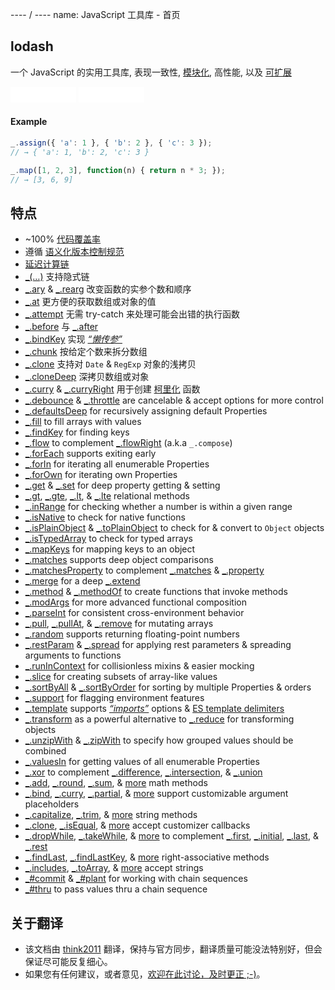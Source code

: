 ---- / ----
name: JavaScript 工具库 - 首页

## lodash
一个 JavaScript 的实用工具库, 表现一致性, [模块化](https://www.npmjs.com/browse/keyword/lodash-modularized), 高性能, 以及 [可扩展](#features)

<iframe style="width:105px;height:25px" allowtransparency="" frameborder="0" scrolling="no" src="./github-btn.html?user=lodash&amp;repo=lodash&amp;count=true&amp;type=watch"></iframe>
<iframe style="width:105px; height:25px" allowtransparency="" frameborder="0" scrolling="no" src="./github-btn.html?user=lodash&amp;repo=lodash&amp;count=true&amp;type=fork"></iframe>

#### Example

```js
_.assign({ 'a': 1 }, { 'b': 2 }, { 'c': 3 });
// → { 'a': 1, 'b': 2, 'c': 3 }

_.map([1, 2, 3], function(n) { return n * 3; });
// → [3, 6, 9]
```

## 特点

*   ~100% [代码覆盖率](https://coveralls.io/github/lodash)
*   遵循 [语义化版本控制规范](http://semver.org/)
*   [延迟计算链](http://filimanjaro.com/blog/2014/introducing-lazy-evaluation/)
*   [_(…)](/_) 支持隐式链
*   [_.ary](/ary) & [_.rearg](/rearg) 改变函数的实参个数和顺序
*   [_.at](/at) 更方便的获取数组或对象的值
*   [_.attempt](/attempt) 无需 try-catch 来处理可能会出错的执行函数
*   [_.before](/before) 与 [_.after](/after) 
*   [_.bindKey](/bindKey) 实现 [_“懒传参”_](http://michaux.ca/articles/lazy-function-definition-pattern)
*   [_.chunk](/chunk) 按给定个数来拆分数组
*   [_.clone](/clone) 支持对 `Date` & `RegExp` 对象的浅拷贝
*   [_.cloneDeep](/cloneDeep) 深拷贝数组或对象
*   [_.curry](/curry) & [_.curryRight](/curryRight) 用于创建 [柯里化](http://hughfdjackson.com/javascript/why-curry-helps/) 函数
*   [_.debounce](/debounce) & [_.throttle](/throttle) are cancelable & accept options for more control
*   [_.defaultsDeep](/defaultsDeep) for recursively assigning default Properties
*   [_.fill](/fill) to fill arrays with values
*   [_.findKey](/findKey) for finding keys
*   [_.flow](/flow) to complement [_.flowRight](/flowRight) (a.k.a `_.compose`)
*   [_.forEach](/forEach) supports exiting early
*   [_.forIn](/forIn) for iterating all enumerable Properties
*   [_.forOwn](/forOwn) for iterating own Properties
*   [_.get](/get) & [_.set](/set) for deep property getting & setting
*   [_.gt](/gt), [_.gte](/gte), [_.lt](/lt), & [_.lte](/lte) relational methods
*   [_.inRange](/inRange) for checking whether a number is within a given range
*   [_.isNative](/isNative) to check for native functions
*   [_.isPlainObject](/isPlainObject) & [_.toPlainObject](/toPlainObject) to check for & convert to `Object` objects
*   [_.isTypedArray](/isTypedArray) to check for typed arrays
*   [_.mapKeys](/mapKeys) for mapping keys to an object
*   [_.matches](/matches) supports deep object comparisons
*   [_.matchesProperty](/matchesProperty) to complement [_.matches](/matches) & [_.property](/property)
*   [_.merge](/merge) for a deep [_.extend](/extend)
*   [_.method](/method) & [_.methodOf](/methodOf) to create functions that invoke methods
*   [_.modArgs](/modArgs) for more advanced functional composition
*   [_.parseInt](/parseInt) for consistent cross-environment behavior
*   [_.pull](/pull), [_.pullAt](/pullAt), & [_.remove](/remove) for mutating arrays
*   [_.random](/random) supports returning floating-point numbers
*   [_.restParam](/restParam) & [_.spread](/spread) for applying rest parameters & spreading arguments to functions
*   [_.runInContext](/runInContext) for collisionless mixins & easier mocking
*   [_.slice](/slice) for creating subsets of array-like values
*   [_.sortByAll](/sortByAll) & [_.sortByOrder](/sortByOrder) for sorting by multiple Properties & orders
*   [_.support](/support) for flagging environment features
*   [_.template](/template) supports [_“imports”_](/templateSettings-imports) options & [ES template delimiters](http://people.mozilla.org/%7Ejorendorff/es6-draft.html#sec-template-literal-lexical-components)
*   [_.transform](/transform) as a powerful alternative to [_.reduce](/reduce) for transforming objects
*   [_.unzipWith](/unzipWith) & [_.zipWith](/zipWith) to specify how grouped values should be combined
*   [_.valuesIn](/valuesIn) for getting values of all enumerable Properties
*   [_.xor](/xor) to complement [_.difference](/difference), [_.intersection](/intersection), & [_.union](/union)
*   [_.add](/add), [_.round](/round), [_.sum](/sum), & [more](/docs "_.ceil & _.floor") math methods
*   [_.bind](/bind), [_.curry](/curry), [_.partial](/partial), & [more](/docs "_.bindKey, _.curryRight, _.partialRight") support customizable argument placeholders
*   [_.capitalize](/capitalize), [_.trim](/trim), & [more](/docs "_.camelCase, _.deburr, _.endsWith, _.escapeRegExp, _.kebabCase, _.pad, _.padLeft, _.padRight, _.repeat, _.snakeCase, _.startsWith, _.trimLeft, _.trimRight, _.trunc, _.words") string methods
*   [_.clone](/clone), [_.isEqual](/isEqual), & [more](/docs "_.assign, _.cloneDeep, _.merge") accept customizer callbacks
*   [_.dropWhile](/dropWhile), [_.takeWhile](/takeWhile), & [more](/docs "_.drop, _.dropRight, _.dropRightWhile, _.take, _.takeRight, _.takeRightWhile") to complement [_.first](/first), [_.initial](/initial), [_.last](/last), & [_.rest](/rest)
*   [_.findLast](/findLast), [_.findLastKey](/findLastKey), & [more](/docs "_.curryRight, _.dropRight, _.dropRightWhile, _.flowRight, _.forEachRight, _.forInRight, _.forOwnRight, _.padRight, partialRight, _.takeRight, _.trimRight, _.takeRightWhile") right-associative methods
*   [_.includes](/includes), [_.toArray](/toArray), & [more](/docs "_.at, _.countBy, _.every, _.filter, _.find, _.findLast, _.findWhere, _.forEach, _.forEachRight, _.groupBy, _.indexBy, _.invoke, _.map, _.max, _.min, _.partition, _.pluck, _.reduce, _.reduceRight, _.reject, _.shuffle, _.size, _.some, _.sortBy, _.sortByAll, _.sortByOrder, _.sum, _.where") accept strings
*   [_#commit](/prototype-commit) & [_#plant](/prototype-plant) for working with chain sequences
*   [_#thru](/thru) to pass values thru a chain sequence

## 关于翻译
* 该文档由 [think2011](https://github.com/think2011/) 翻译，保持与官方同步，翻译质量可能没法特别好，但会保证尽可能反复细心。
* 如果您有任何建议，或者意见，[欢迎在此讨论，及时更正 ;-)](https://github.com/think2011/lodash-zh/issues)。
